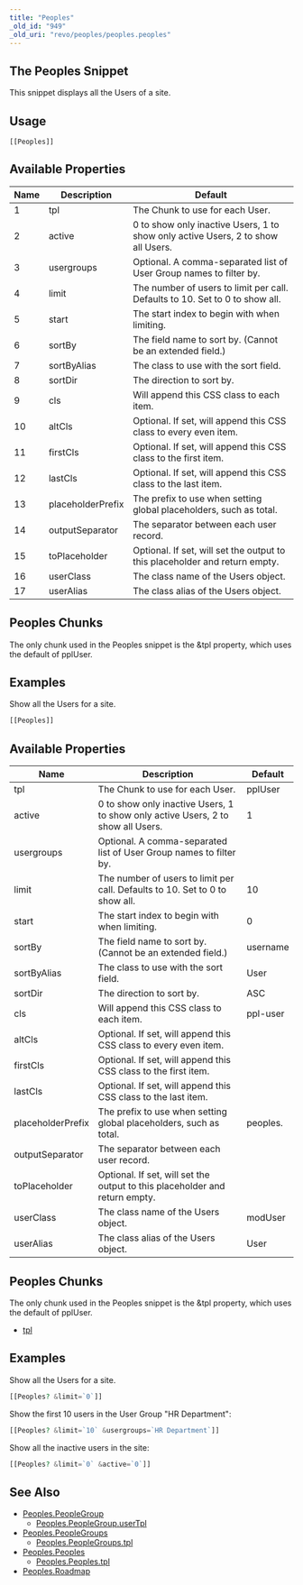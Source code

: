 ```yaml
---
title: "Peoples"
_old_id: "949"
_old_uri: "revo/peoples/peoples.peoples"
---
```


## The Peoples Snippet 

This snippet displays all the Users of a site.

## Usage

`[[Peoples]]`
## Available Properties 

| Name | Description       | Default                                                                          |
| ---- | ----------------- | -------------------------------------------------------------------------------- |
| 1    | tpl               | The Chunk to use for each User.                                                  | pplUser  |
| 2    | active            | 0 to show only inactive Users, 1 to show only active Users, 2 to show all Users. |
| 3    | usergroups        | Optional. A comma-separated list of User Group names to filter by.               |
| 4    | limit             | The number of users to limit per call. Defaults to 10. Set to 0 to show all.     |
| 5    | start             | The start index to begin with when limiting.                                     |
| 6    | sortBy            | The field name to sort by. (Cannot be an extended field.)                        | username |
| 7    | sortByAlias       | The class to use with the sort field.                                            | User     |
| 8    | sortDir           | The direction to sort by.                                                        | ASC      |
| 9    | cls               | Will append this CSS class to each item.                                         | ppl-user |
| 10   | altCls            | Optional. If set, will append this CSS class to every even item.                 |
| 11   | firstCls          | Optional. If set, will append this CSS class to the first item.                  |
| 12   | lastCls           | Optional. If set, will append this CSS class to the last item.                   |
| 13   | placeholderPrefix | The prefix to use when setting global placeholders, such as total.               | peoples. |
| 14   | outputSeparator   | The separator between each user record.                                          |
| 15   | toPlaceholder     | Optional. If set, will set the output to this placeholder and return empty.      |
| 16   | userClass         | The class name of the Users object.                                              | modUser  |
| 17   | userAlias         | The class alias of the Users object.                                             | User     |

## Peoples Chunks

The only chunk used in the Peoples snippet is the &tpl property, which uses the default of pplUser.

## Examples

Show all the Users for a site.

``` php
[[Peoples]]
```

## Available Properties 

| Name              | Description                                                                      | Default  |
| ----------------- | -------------------------------------------------------------------------------- | -------- |
| tpl               | The Chunk to use for each User.                                                  | pplUser  |
| active            | 0 to show only inactive Users, 1 to show only active Users, 2 to show all Users. | 1        |
| usergroups        | Optional. A comma-separated list of User Group names to filter by.               |          |
| limit             | The number of users to limit per call. Defaults to 10. Set to 0 to show all.     | 10       |
| start             | The start index to begin with when limiting.                                     | 0        |
| sortBy            | The field name to sort by. (Cannot be an extended field.)                        | username |
| sortByAlias       | The class to use with the sort field.                                            | User     |
| sortDir           | The direction to sort by.                                                        | ASC      |
| cls               | Will append this CSS class to each item.                                         | ppl-user |
| altCls            | Optional. If set, will append this CSS class to every even item.                 |          |
| firstCls          | Optional. If set, will append this CSS class to the first item.                  |          |
| lastCls           | Optional. If set, will append this CSS class to the last item.                   |          |
| placeholderPrefix | The prefix to use when setting global placeholders, such as total.               | peoples. |
| outputSeparator   | The separator between each user record.                                          |          |
| toPlaceholder     | Optional. If set, will set the output to this placeholder and return empty.      |          |
| userClass         | The class name of the Users object.                                              | modUser  |
| userAlias         | The class alias of the Users object.                                             | User     |

## Peoples Chunks

The only chunk used in the Peoples snippet is the &tpl property, which uses the default of pplUser.

- [tpl](/extras/peoples/peoples.peoples/peoples.peoples.tpl "Peoples.Peoples.tpl")

## Examples

Show all the Users for a site.

``` php
[[Peoples? &limit=`0`]]
```

Show the first 10 users in the User Group "HR Department":

``` php
[[Peoples? &limit=`10` &usergroups=`HR Department`]]
```

Show all the inactive users in the site:

``` php
[[Peoples? &limit=`0` &active=`0`]]
```

## See Also

- [Peoples.PeopleGroup](/extras/peoples/peoples.peoplegroup)
  - [Peoples.PeopleGroup.userTpl](/extras/peoples/peoples.peoplegroup/peoples.peoplegroup.usertpl)
- [Peoples.PeopleGroups](/extras/peoples/peoples.peoplegroups)
  - [Peoples.PeopleGroups.tpl](/extras/peoples/peoples.peoplegroups/peoples.peoplegroups.tpl)
- [Peoples.Peoples](/extras/peoples/peoples.peoples)
  - [Peoples.Peoples.tpl](/extras/peoples/peoples.peoples/peoples.peoples.tpl)
- [Peoples.Roadmap](/extras/peoples/peoples.roadmap)